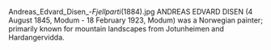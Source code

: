 Andreas_Edvard_Disen_-_Fjellparti_(1884).jpg ANDREAS EDVARD DISEN (4 August 1845, Modum - 18 February 1923, Modum) was a Norwegian painter; primarily known for mountain landscapes from Jotunheimen and Hardangervidda.
